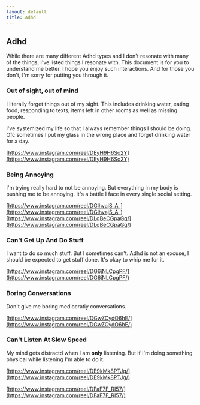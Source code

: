 ```yaml
---
layout: default
title: Adhd
---
```


## Adhd

While there are many different Adhd types and I don't resonate with many of the things, I've listed things I resonate with. This document is for you to understand me better. I hope you enjoy such interactions. And for those you don't, I'm sorry for putting you through it.


### Out of sight, out of mind

I literally forget things out of my sight. This includes drinking water, eating food, responding to texts, items left in other rooms as well as missing people.

I've systemized my life so that I always remember things I should be doing. Ofc sometimes I put my glass in the wrong place and forget drinking water for a day. 

[https://www.instagram.com/reel/DEyH9H6So2Y](https://www.instagram.com/reel/DEyH9H6So2Y)  

### Being Annoying

I'm trying really hard to not be annoying. But everything in my body is pushing me to be annoying. It's a battle I face in every single social setting.

[https://www.instagram.com/reel/DGlhvajS_A_](https://www.instagram.com/reel/DGlhvajS_A_)   
[https://www.instagram.com/reel/DLqBeCGpaGq/](https://www.instagram.com/reel/DLqBeCGpaGq/)  

### Can't Get Up And Do Stuff

I want to do so much stuff. But I sometimes can't. Adhd is not an excuse, I should be expected to get stuff done. It's okay to whip me for it.

[https://www.instagram.com/reel/DG6jNLCpgPF/](https://www.instagram.com/reel/DG6jNLCpgPF/)  

### Boring Conversations

Don't give me boring mediocratiy conversations.

[https://www.instagram.com/reel/DGwZCydO6hE/](https://www.instagram.com/reel/DGwZCydO6hE/)  

### Can't Listen At Slow Speed

My mind gets distractd when I am **only** listening. But if I'm doing something physical while listening I'm able to do it.

[https://www.instagram.com/reel/DE9kMk8PTJg/](https://www.instagram.com/reel/DE9kMk8PTJg/)  

[https://www.instagram.com/reel/DFaF7F_RI57/](https://www.instagram.com/reel/DFaF7F_RI57/)  









